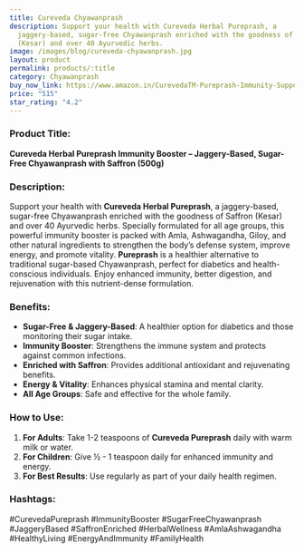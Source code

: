 ```yaml
---
title: Cureveda Chyawanprash
description: Support your health with Cureveda Herbal Pureprash, a
  jaggery-based, sugar-free Chyawanprash enriched with the goodness of Saffron
  (Kesar) and over 40 Ayurvedic herbs.
image: /images/blog/cureveda-chyawanprash.jpg
layout: product
permalink: products/:title
category: Chyawanprash
buy_now_link: https://www.amazon.in/CurevedaTM-Pureprash-Immunity-Support-Chyawanprash/dp/B07L15ZT4M/ref=sxin_15_pa_sp_search_thematic_sspa?content-id=amzn1.sym.cd33fa60-47cd-49f3-80b8-24b1f0cbef97%3Aamzn1.sym.cd33fa60-47cd-49f3-80b8-24b1f0cbef97&tag=m0150-21
price: "515"
star_rating: "4.2"
---
```

### Product Title:
**Cureveda Herbal Pureprash Immunity Booster – Jaggery-Based, Sugar-Free Chyawanprash with Saffron (500g)**

### Description:
Support your health with **Cureveda Herbal Pureprash**, a jaggery-based, sugar-free Chyawanprash enriched with the goodness of Saffron (Kesar) and over 40 Ayurvedic herbs. Specially formulated for all age groups, this powerful immunity booster is packed with Amla, Ashwagandha, Giloy, and other natural ingredients to strengthen the body’s defense system, improve energy, and promote vitality. **Pureprash** is a healthier alternative to traditional sugar-based Chyawanprash, perfect for diabetics and health-conscious individuals. Enjoy enhanced immunity, better digestion, and rejuvenation with this nutrient-dense formulation.

### Benefits:
- **Sugar-Free & Jaggery-Based**: A healthier option for diabetics and those monitoring their sugar intake.
- **Immunity Booster**: Strengthens the immune system and protects against common infections.
- **Enriched with Saffron**: Provides additional antioxidant and rejuvenating benefits.
- **Energy & Vitality**: Enhances physical stamina and mental clarity.
- **All Age Groups**: Safe and effective for the whole family.

### How to Use:
1. **For Adults**: Take 1-2 teaspoons of **Cureveda Pureprash** daily with warm milk or water.
2. **For Children**: Give ½ - 1 teaspoon daily for enhanced immunity and energy.
3. **For Best Results**: Use regularly as part of your daily health regimen.

### Hashtags:
#CurevedaPureprash #ImmunityBooster #SugarFreeChyawanprash #JaggeryBased #SaffronEnriched #HerbalWellness #AmlaAshwagandha #HealthyLiving #EnergyAndImmunity #FamilyHealth
